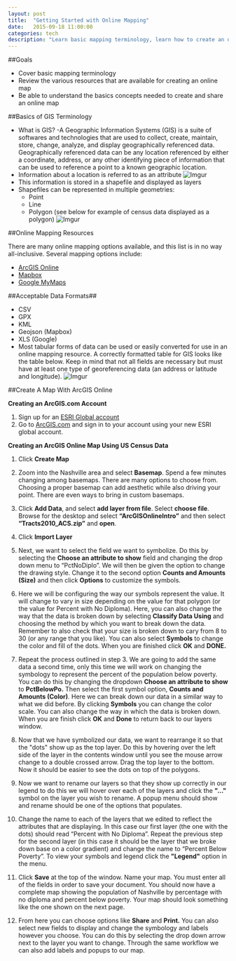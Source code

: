 ```yaml
---
layout: post
title:  "Getting Started with Online Mapping"
date:   2015-09-18 11:00:00
categories: tech
description: "Learn basic mapping terminology, learn how to create an online map, and share your work with others."
---
```


##Goals

  * Cover basic mapping terminology
  * Review the various resources that are available for creating an online map  
  * Be able to understand the basics concepts needed to create and share an online map

##Basics of GIS Terminology

  * What is GIS?
    -A Geographic Information Systems (GIS) is a suite of softwares and technologies that are used to collect, create, maintain, store, change, analyze, and display geographically referenced data.  Geographically referenced data can be any location referenced by either a coordinate, address, or any other identifying piece of information that can be used to reference a point to a known geographic location.
  * Information about a location is referred to as an attribute
![Imgur](http://i.imgur.com/z5FKhjm.png)
  * This information is stored in a shapefile and displayed as layers
  * Shapefiles can be represented in multiple geometries:
     - Point
     - Line
     - Polygon (see below for example of census data displayed as a polygon)
![Imgur](http://i.imgur.com/parR3o9.png)    

##Online Mapping Resources

There are many online mapping options available, and this list is in no way all-inclusive.  Several mapping options include:

* [ArcGIS Online](https://www.arcgis.com/home/webmap/viewer.html?useExisting=1)
* [Mapbox](https://www.mapbox.com)
* [Google MyMaps](https://www.google.com/maps/d/)

##Acceptable Data Formats##
* CSV
* GPX
* KML
* Geojson (Mapbox)
* XLS (Google)
* Most tabular forms of data can be used or easily converted for use in an online mapping resource.  A correctly formatted table for GIS looks like the table below.  Keep in mind that not all fields are necessary but must have at least one type of georeferencing data (an address or latitude and longitude).
![Imgur](http://i.imgur.com/WaoXBtE.png)

##Create A Map With ArcGIS Online

**Creating an ArcGIS.com Account**

1.  Sign up for an [ESRI Global account](https://accounts.esri.com/signup)
2.  Go to [ArcGIS.com](http://www.arcgis.com/) and sign in to your account using your new ESRI global account.


**Creating an ArcGIS Online Map Using US Census Data**

1.  Click **Create Map**

2.  Zoom into the Nashville area and select **Basemap**. Spend a few minutes changing among basemaps.  There are many options to choose from.  Choosing a proper basemap can add aesthetic while also driving your point.  There are even ways to bring in custom basemaps.

3.  Click **Add Data**, and select **add layer from file**.  Select **choose file**.  Browse for the desktop and select **“ArcGISOnlineIntro”** and then select **“Tracts2010\_ACS.zip”** and **open**.

4.  Click **Import Layer**

5.  Next, we want to select the field we want to symbolize. Do this by selecting the **Choose an attribute to show** field and changing the drop down menu to “PctNoDiplo”. We will then be given the option to change the drawing style. Change it to the second option **Counts and Amounts (Size)** and then click **Options** to customize the symbols.

6. Here we will be configuring the way our symbols represent the value.  It will change to vary in size depending on the value for that polygon (or the value for Percent with No Diploma). Here, you can also change the way that the data is broken down by selecting **Classify Data Using** and choosing the method by which you want to break down the data.  Remember to also check that your size is broken down to cary from 8 to 30 (or any range that you like).  You can also select **Symbols** to change the color and fill of the dots.  When you are finished click **OK** and **DONE.**

7.  Repeat the process outlined in step 3.  We are going to add the same data a second time, only this time we will work on changing the symbology to represent the percent of the population below poverty.  You can do this by changing the dropdown **Choose an attribute to show** to **PctBelowPo.** Then select the first symbol option, **Counts and Amounts (Color)**.  Here we can break down our data in a similar way to what we did before.  By clicking **Symbols** you can change the color scale.  You can also change the way in which the data is broken down. When you are finish click **OK** and **Done** to return back to our layers window.

8.  Now that we have symbolized our data, we want to rearrange it so that the "dots" show up as the top layer.  Do this by hovering over the left side of the layer in the contents window until you see the mouse arrow change to a double crossed arrow.  Drag the top layer to the bottom.  Now it should be easier to see the dots on top of the polygons.

9.  Now we want to rename our layers so that they show up correctly in our legend to do this we will hover over each of the layers and click the **"..."** symbol on the layer you wish to rename.  A popup menu should show and rename should be one of the options that populates.

10.  Change the name to each of the layers that we edited to reflect the attributes that are displaying.  In this case our first layer (the one with the dots) should read “Percent with No Diploma”. Repeat the previous step for the second layer (in this case it should be the layer that we broke down base on a color gradient) and change the name to “Percent Below Poverty”.  To view your symbols and legend click the **"Legend"** option in the menu.

11.  Click **Save** at the top of the window. Name your map. You must enter all of the fields in order to save your document.  You should now have a complete map showing the population of Nashville by percentage with no diploma and percent below poverty.  Your map should look something like the one shown on the next page.

12.  From here you can choose options like **Share** and **Print.** You can also select new fields to display and change the symbology and labels however you choose. You can do this by selecting the drop down arrow next to the layer you want to change. Through the same workflow we can also add labels and popups to our map.
